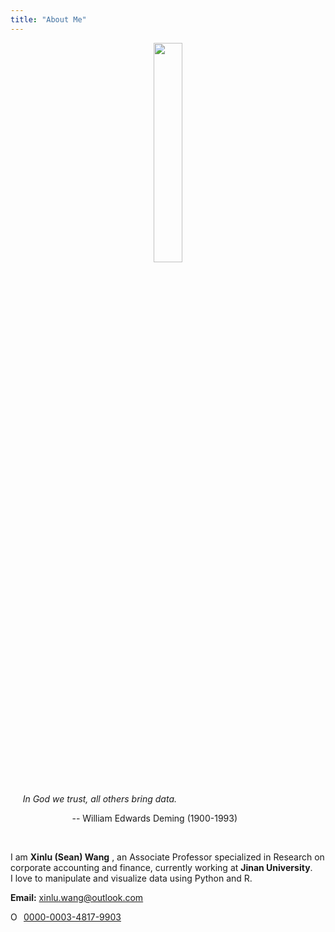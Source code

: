 ```yaml
---
title: "About Me"
---
```


<center><img src= "/./about/logo2.jpg", width = "30%" /> </center>


<br>

&nbsp;&nbsp;&nbsp;&nbsp; 
*In God we trust, all others bring data.*

&nbsp;&nbsp;&nbsp;&nbsp;&nbsp;&nbsp;&nbsp;&nbsp;&nbsp;&nbsp;&nbsp;&nbsp;&nbsp;&nbsp;&nbsp;&nbsp;&nbsp;&nbsp;&nbsp;&nbsp;&nbsp;&nbsp;&nbsp;&nbsp;
-- William Edwards Deming (1900-1993)

<br>

I am **Xinlu (Sean) Wang** , an Associate Professor specialized in Research on corporate accounting and finance, currently working at **Jinan University**.              
I love to manipulate and visualize data using Python and R.      


**Email:** xinlu.wang@outlook.com

<div itemscope itemtype='https://schema.org/Person'><a itemprop="sameAs" content="https://orcid.org/0000-0003-4817-9903" href="https://orcid.org/0000-0003-4817-9903" target="orcid.widget" rel="noopener noreferrer" style="vertical-align:top;"><img src="https://orcid.org/sites/default/files/images/orcid_16x16.png" style="width:1em;margin-right:.5em;" alt="ORCID iD icon">0000-0003-4817-9903</a></div>



 
